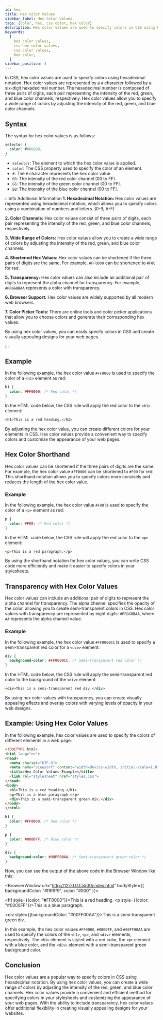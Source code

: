 ```yaml
---
id: hex
title: Hex Color Values
sidebar_label: Hex Color Values
tags: [color, hex, css color, hex color]
description: Hex color values are used to specify colors in CSS using hexadecimal notation.
keywords:
  [
    hex color values,
    css hex color values,
    css color values,
    hex color,
  ]
sidebar_position: 3
---
```


In CSS, hex color values are used to specify colors using hexadecimal notation. Hex color values are represented by a `#` character followed by a six-digit hexadecimal number. The hexadecimal number is composed of three pairs of digits, each pair representing the intensity of the red, green, and blue color channels, respectively. Hex color values allow you to specify a wide range of colors by adjusting the intensity of the red, green, and blue color channels.

<AdsComponent />

## Syntax

The syntax for hex color values is as follows:

```css title="index.css"
selector {
  color: #RRGGBB;
}
```

- `selector`: The element to which the hex color value is applied.
- `color`: The CSS property used to specify the color of an element.
- `#`: The `#` character represents the hex color value.
- `RR`: The intensity of the red color channel (00 to FF).
- `GG`: The intensity of the green color channel (00 to FF).
- `BB`: The intensity of the blue color channel (00 to FF).

:::info Additional Information
**1. Hexadecimal Notation:** Hex color values are represented using hexadecimal notation, which allows you to specify colors using a combination of numbers and letters. (0-9, A-F)

**2. Color Channels:** Hex color values consist of three pairs of digits, each pair representing the intensity of the red, green, and blue color channels, respectively.

**3. Wide Range of Colors:** Hex color values allow you to create a wide range of colors by adjusting the intensity of the red, green, and blue color channels.

**4. Shortened Hex Values:** Hex color values can be shortened if the three pairs of digits are the same. For example, `#FF0000` can be shortened to `#F00` for red.

**5. Transparency:** Hex color values can also include an additional pair of digits to represent the alpha channel for transparency. For example, `#RRGGBBAA` represents a color with transparency.

**6. Browser Support:** Hex color values are widely supported by all modern web browsers.

**7. Color Picker Tools:** There are online tools and color picker applications that allow you to choose colors and generate their corresponding hex values.

By using hex color values, you can easily specify colors in CSS and create visually appealing designs for your web pages.

:::

<AdsComponent />

## Example

In the following example, the hex color value `#FF0000` is used to specify the color of a `<h1>` element as red:

```css title="index.css"
h1 {
  color: #FF0000; /* Red color */
}
```

In the HTML code below, the CSS rule will apply the red color to the `<h1>` element:

```html title="index.html"
<h1>This is a red heading.</h1>
```

By adjusting the hex color value, you can create different colors for your elements in CSS. Hex color values provide a convenient way to specify colors and customize the appearance of your web pages.

## Hex Color Shorthand

Hex color values can be shortened if the three pairs of digits are the same. For example, the hex color value `#FF0000` can be shortened to `#F00` for red. This shorthand notation allows you to specify colors more concisely and reduces the length of the hex color value.

### Example

In the following example, the hex color value `#F00` is used to specify the color of a `<p>` element as red:

```css title="index.css"
p {
  color: #F00; /* Red color */
}
```

In the HTML code below, the CSS rule will apply the red color to the `<p>` element:

```html title="index.html"
<p>This is a red paragraph.</p>
```

By using the shorthand notation for hex color values, you can write CSS code more efficiently and make it easier to specify colors in your stylesheets.

<AdsComponent />

## Transparency with Hex Color Values

Hex color values can include an additional pair of digits to represent the alpha channel for transparency. The alpha channel specifies the opacity of the color, allowing you to create semi-transparent colors in CSS. Hex color values with transparency are represented by eight digits: `#RRGGBBAA`, where `AA` represents the alpha channel value.

### Example

In the following example, the hex color value `#FF0000CC` is used to specify a semi-transparent red color for a `<div>` element:

```css title="index.css"
div {
  background-color: #FF0000CC; /* Semi-transparent red color */
}
```

In the HTML code below, the CSS rule will apply the semi-transparent red color to the background of the `<div>` element:

```html title="index.html"
<div>This is a semi-transparent red div.</div>
```

By using hex color values with transparency, you can create visually appealing effects and overlay colors with varying levels of opacity in your web designs.

## Example: Using Hex Color Values

In the following example, hex color values are used to specify the colors of different elements in a web page:

<Tabs>
  <TabItem value="HTML" label="index.html">

```html title="index.html"
<!DOCTYPE html>
<html lang="en">
<head>
  <meta charset="UTF-8">
  <meta name="viewport" content="width=device-width, initial-scale=1.0">
  <title>Hex Color Values Example</title>
  <link rel="stylesheet" href="styles.css">
</head>
<body>
  <h1>This is a red heading.</h1>
  <p>This is a blue paragraph.</p>
  <div>This is a semi-transparent green div.</div>
</body>
</html>
```

</TabItem>
<TabItem value="CSS" label="styles.css">

```css title="styles.css"
h1 {
  color: #FF0000; /* Red color */
}

p {
  color: #0000FF; /* Blue color */
}

div {
  background-color: #00FF00AA; /* Semi-transparent green color */
}
```
</TabItem>
</Tabs>

Now, you can see the output of the above code in the Browser Window like this:

<BrowserWindow url="http://127.0.0.1:5500/index.html" bodyStyle={{ backgroundColor: "#f9f9f9", color: "#000" }}>
    <div>
        <h1 style={{color: "#FF0000"}}>This is a red heading.</h1>
        <p style={{color: "#0000FF"}}>This is a blue paragraph.</p>
        <div style={{backgroundColor: "#00FF00AA"}}>This is a semi-transparent green div.</div>
    </div>
</BrowserWindow>

In this example, the hex color values `#FF0000`, `#0000FF`, and `#00FF00AA` are used to specify the colors of the `<h1>`, `<p>`, and `<div>` elements, respectively. The `<h1>` element is styled with a red color, the `<p>` element with a blue color, and the `<div>` element with a semi-transparent green background color.

## Conclusion

Hex color values are a popular way to specify colors in CSS using hexadecimal notation. By using hex color values, you can create a wide range of colors by adjusting the intensity of the red, green, and blue color channels. Hex color values provide a convenient and efficient method for specifying colors in your stylesheets and customizing the appearance of your web pages. With the ability to include transparency, hex color values offer additional flexibility in creating visually appealing designs for your websites.